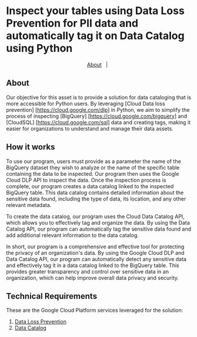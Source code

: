 # Inspect your tables using Data Loss Prevention for PII data and automatically tag it on Data Catalog using Python #

<p align="center">
    <a href="#about">About</a> &#xa0; | &#xa0;
</p>

## About ##

Our objective for this asset is to provide a solution for data cataloging that is more accessible for Python users. By leveraging [Cloud Data loss prevention] [https://cloud.google.com/dlp] in Python, we aim to simplify the process of inspecting [BigQuery] [https://cloud.google.com/bigquery] and [CloudSQL] [https://cloud.google.com/sql] data and creating tags, making it easier for organizations to understand and manage their data assets.

## How it works ##

To use our program, users must provide as a parameter the name of the BigQuery dataset they wish to analyze or the name of the specific table containing the data to be inspected. Our program then uses the Google Cloud DLP API to inspect the data. Once the inspection process is complete, our program creates a data catalog linked to the inspected BigQuery table. This data catalog contains detailed information about the sensitive data found, including the type of data, its location, and any other relevant metadata.

To create the data catalog, our program uses the Cloud Data Catalog API, which allows you to effectively tag and organize the data. By using the Data Catalog API, our program can automatically tag the sensitive data found and add additional relevant information to the data catalog.

In short, our program is a comprehensive and effective tool for protecting the privacy of an organization's data. By using the Google Cloud DLP and Data Catalog API, our program can automatically detect any sensitive data and effectively tag it in a data catalog linked to the BigQuery table. This provides greater transparency and control over sensitive data in an organization, which can help improve overall data privacy and security.


## Technical Requirements ##
These are the Google Cloud Platform services leveraged for the solution:

1. <a href= "https://cloud.google.com/dlp?hl=es-419"> Data Loss Prevention</a>
2. <a href= "https://cloud.google.com/products?hl=es-419"> Data Catalog</a>